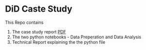 # DiD Caste Study
This Repo contains 
1. The case study report [PDF](Case_study_DiD_GRB.pdf)
2. The two python notebooks - Data Preperation and Data Analysis
3. Technical Report explaining the the python file
